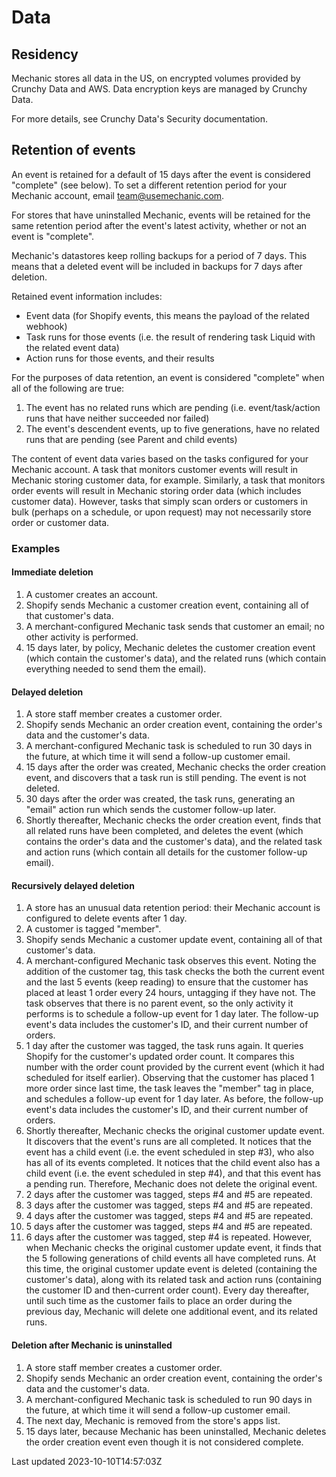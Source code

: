 # Data

## Residency

Mechanic stores all data in the US, on encrypted volumes provided by Crunchy Data and AWS. Data encryption keys are managed by Crunchy Data.

For more details, see Crunchy Data's Security documentation.

## Retention of events

An event is retained for a default of 15 days after the event is considered "complete" (see below). To set a different retention period for your Mechanic account, email team@usemechanic.com.

For stores that have uninstalled Mechanic, events will be retained for the same retention period after the event's latest activity, whether or not an event is "complete".

Mechanic's datastores keep rolling backups for a period of 7 days. This means that a deleted event will be included in backups for 7 days after deletion.

Retained event information includes:

- Event data (for Shopify events, this means the payload of the related webhook)
- Task runs for those events (i.e. the result of rendering task Liquid with the related event data)
- Action runs for those events, and their results

For the purposes of data retention, an event is considered "complete" when all of the following are true:

1. The event has no related runs which are pending (i.e. event/task/action runs that have neither succeeded nor failed)
2. The event's descendent events, up to five generations, have no related runs that are pending (see Parent and child events)

The content of event data varies based on the tasks configured for your Mechanic account. A task that monitors customer events will result in Mechanic storing customer data, for example. Similarly, a task that monitors order events will result in Mechanic storing order data (which includes customer data). However, tasks that simply scan orders or customers in bulk (perhaps on a schedule, or upon request) may not necessarily store order or customer data.

### Examples

#### Immediate deletion

1. A customer creates an account.
2. Shopify sends Mechanic a customer creation event, containing all of that customer's data.
3. A merchant-configured Mechanic task sends that customer an email; no other activity is performed.
4. 15 days later, by policy, Mechanic deletes the customer creation event (which contain the customer's data), and the related runs (which contain everything needed to send them the email).

#### Delayed deletion

1. A store staff member creates a customer order.
2. Shopify sends Mechanic an order creation event, containing the order's data and the customer's data.
3. A merchant-configured Mechanic task is scheduled to run 30 days in the future, at which time it will send a follow-up customer email.
4. 15 days after the order was created, Mechanic checks the order creation event, and discovers that a task run is still pending. The event is not deleted.
5. 30 days after the order was created, the task runs, generating an "email" action run which sends the customer follow-up later.
6. Shortly thereafter, Mechanic checks the order creation event, finds that all related runs have been completed, and deletes the event (which contains the order's data and the customer's data), and the related task and action runs (which contain all details for the customer follow-up email).

#### Recursively delayed deletion

1. A store has an unusual data retention period: their Mechanic account is configured to delete events after 1 day.
2. A customer is tagged "member".
3. Shopify sends Mechanic a customer update event, containing all of that customer's data.
4. A merchant-configured Mechanic task observes this event. Noting the addition of the customer tag, this task checks the both the current event and the last 5 events (keep reading) to ensure that the customer has placed at least 1 order every 24 hours, untagging if they have not. The task observes that there is no parent event, so the only activity it performs is to schedule a follow-up event for 1 day later. The follow-up event's data includes the customer's ID, and their current number of orders.
5. 1 day after the customer was tagged, the task runs again. It queries Shopify for the customer's updated order count. It compares this number with the order count provided by the current event (which it had scheduled for itself earlier). Observing that the customer has placed 1 more order since last time, the task leaves the "member" tag in place, and schedules a follow-up event for 1 day later. As before, the follow-up event's data includes the customer's ID, and their current number of orders.
6. Shortly thereafter, Mechanic checks the original customer update event. It discovers that the event's runs are all completed. It notices that the event has a child event (i.e. the event scheduled in step #3), who also has all of its events completed. It notices that the child event also has a child event (i.e. the event scheduled in step #4), and that this event has a pending run. Therefore, Mechanic does not delete the original event.
7. 2 days after the customer was tagged, steps #4 and #5 are repeated.
8. 3 days after the customer was tagged, steps #4 and #5 are repeated.
9. 4 days after the customer was tagged, steps #4 and #5 are repeated.
10. 5 days after the customer was tagged, steps #4 and #5 are repeated.
11. 6 days after the customer was tagged, step #4 is repeated. However, when Mechanic checks the original customer update event, it finds that the 5 following generations of child events all have completed runs. At this time, the original customer update event is deleted (containing the customer's data), along with its related task and action runs (containing the customer ID and then-current order count). Every day thereafter, until such time as the customer fails to place an order during the previous day, Mechanic will delete one additional event, and its related runs.

#### Deletion after Mechanic is uninstalled

1. A store staff member creates a customer order.
2. Shopify sends Mechanic an order creation event, containing the order's data and the customer's data.
3. A merchant-configured Mechanic task is scheduled to run 90 days in the future, at which time it will send a follow-up customer email.
4. The next day, Mechanic is removed from the store's apps list.
5. 15 days later, because Mechanic has been uninstalled, Mechanic deletes the order creation event even though it is not considered complete.

Last updated 2023-10-10T14:57:03Z